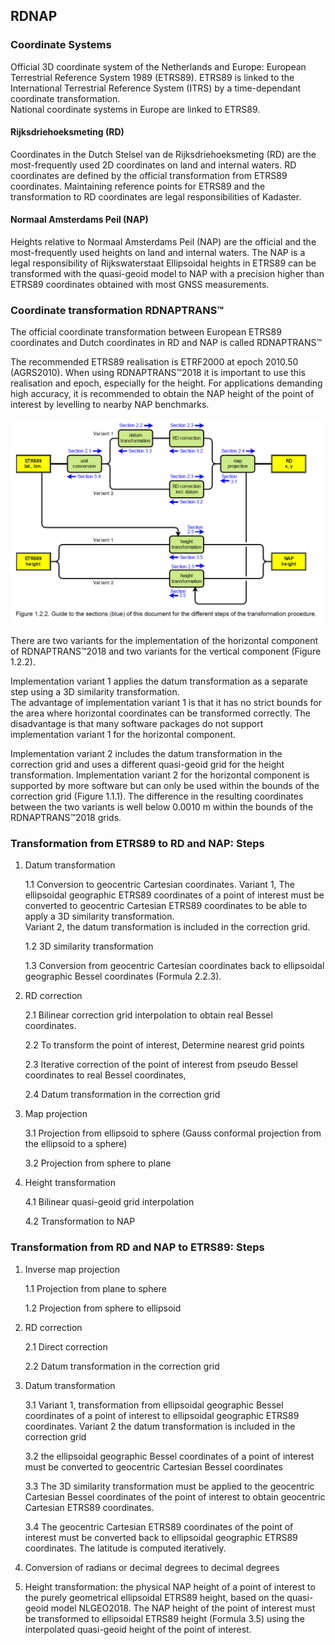 ## RDNAP

### Coordinate Systems

Official 3D coordinate system of the Netherlands and Europe: European Terrestrial Reference System 1989 (ETRS89).
ETRS89 is linked to the International Terrestrial Reference System (ITRS) by a time-dependant coordinate transformation.  
National coordinate systems in Europe are linked to ETRS89.

#### Rijksdriehoeksmeting (RD)

Coordinates in the Dutch Stelsel van de Rijksdriehoeksmeting (RD) are the most-frequently used 2D coordinates on land and internal waters.
RD coordinates are defined by the official transformation from ETRS89 coordinates.
Maintaining reference points for ETRS89 and the transformation to RD coordinates are legal responsibilities of Kadaster.

#### Normaal Amsterdams Peil (NAP)

Heights relative to Normaal Amsterdams Peil (NAP) are the official and the most-frequently used heights on land and internal waters.  The NAP is a legal responsibility of Rijkswaterstaat
Ellipsoidal heights in ETRS89 can be transformed with the quasi-geoid model to NAP with a precision higher than ETRS89 coordinates obtained with most GNSS measurements.

### Coordinate transformation RDNAPTRANS™

The official coordinate transformation between European ETRS89 coordinates and Dutch coordinates in RD and NAP is called RDNAPTRANS™

The recommended ETRS89 realisation is ETRF2000 at epoch 2010.50 (AGRS2010). When using RDNAPTRANS™2018 it is important to use this realisation and epoch, especially for the height. For applications demanding high accuracy, it is recommended to obtain the NAP height of the point of interest by levelling to nearby NAP benchmarks.

![Figure 1.2.2](../../../images/Steps_transformation_procedure.png)

There are two variants for the implementation of the horizontal component of RDNAPTRANS™2018 and two variants for the vertical component (Figure 1.2.2).  

Implementation variant 1 applies the datum transformation as a separate step using a 3D similarity transformation.  
The advantage of implementation variant 1 is that it has no strict bounds for the area where horizontal coordinates can be transformed correctly. The disadvantage is that many software packages do not support implementation variant 1 for the horizontal component.  

Implementation variant 2 includes the datum transformation in the correction grid and uses a different quasi-geoid grid for the height transformation. Implementation variant 2 for the horizontal component is supported by more software but can only be used within the bounds of the correction grid (Figure 1.1.1). The difference in the resulting coordinates between the two variants is well below 0.0010 m within the bounds of the RDNAPTRANS™2018 grids.  

### Transformation from ETRS89 to RD and NAP: Steps

1. Datum transformation

   1.1 Conversion to geocentric Cartesian coordinates. Variant 1, The ellipsoidal geographic ETRS89 coordinates of a point of interest must be converted to geocentric Cartesian ETRS89 coordinates to be able to apply a 3D similarity transformation.  
   Variant 2, the datum transformation is included in the correction grid.

   1.2 3D similarity transformation

   1.3 Conversion from geocentric Cartesian coordinates back to ellipsoidal geographic Bessel coordinates (Formula 2.2.3).

2. RD correction

   2.1 Bilinear correction grid interpolation to obtain real Bessel coordinates.

   2.2 To transform the point of interest, Determine nearest grid points

   2.3 Iterative correction of the point of interest from pseudo Bessel coordinates to real Bessel coordinates,  

   2.4 Datum transformation in the correction grid

3. Map projection

   3.1 Projection from ellipsoid to sphere (Gauss conformal projection from the ellipsoid to a sphere)

   3.2 Projection from sphere to plane

4. Height transformation

   4.1 Bilinear quasi-geoid grid interpolation

   4.2 Transformation to NAP

### Transformation from RD and NAP to ETRS89: Steps

1. Inverse map projection

   1.1 Projection from plane to sphere

   1.2 Projection from sphere to ellipsoid

2. RD correction

   2.1 Direct correction

   2.2 Datum transformation in the correction grid

3. Datum transformation

   3.1 Variant 1, transformation from ellipsoidal geographic Bessel coordinates of a point of interest to ellipsoidal geographic ETRS89 coordinates. Variant 2 the datum transformation is included in the correction grid  

   3.2 the ellipsoidal geographic Bessel coordinates of a point of interest must be converted to geocentric Cartesian Bessel coordinates

   3.3 The 3D similarity transformation must be applied to the geocentric Cartesian Bessel coordinates of the point of interest to obtain geocentric Cartesian ETRS89 coordinates.  

   3.4 The geocentric Cartesian ETRS89 coordinates of the point of interest must be converted back to ellipsoidal geographic ETRS89 coordinates. The latitude is computed iteratively.

4. Conversion of radians or decimal degrees to decimal degrees

5. Height transformation: the physical NAP height of a point of interest to the purely geometrical ellipsoidal ETRS89 height, based on the quasi-geoid model NLGEO2018. The NAP height of the point of interest must be transformed to ellipsoidal ETRS89 height (Formula 3.5) using the interpolated quasi-geoid height of the point of interest.
